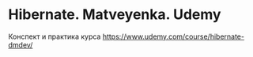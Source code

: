 # Hibernate. Matveyenka. Udemy
Конспект и практика курса https://www.udemy.com/course/hibernate-dmdev/
